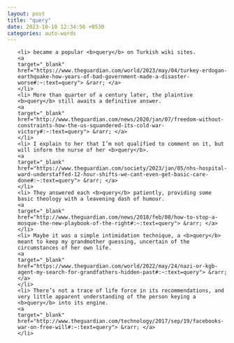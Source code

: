 ```yaml
---
layout: post
title: "query"
date: 2023-10-10 12:34:56 +0530
categories: auto-words
---
```

<ol>

    <li> became a popular <b>query</b> on Turkish wiki sites.
    <a 
    target="_blank" 
    href="https://www.theguardian.com/world/2023/may/04/turkey-erdogan-earthquake-how-years-of-bad-government-made-a-disaster-worse#:~:text=query"> &rarr; </a>
    </li>
    <li> More than quarter of a century later, the plaintive <b>query</b> still awaits a definitive answer.
    <a 
    target="_blank" 
    href="http://www.theguardian.com/news/2020/jan/07/freedom-without-constraints-how-the-us-squandered-its-cold-war-victory#:~:text=query"> &rarr; </a>
    </li>
    <li> I explain to her that I’m not qualified to comment on it, but will inform the nurse of her <b>query</b>.
    <a 
    target="_blank" 
    href="https://www.theguardian.com/society/2023/jan/05/nhs-hospital-ward-understaffed-12-hour-shifts-we-cant-even-get-basic-care-done#:~:text=query"> &rarr; </a>
    </li>
    <li> They answered each <b>query</b> patiently, providing some basic theology with a leavening dash of humour.
    <a 
    target="_blank" 
    href="http://www.theguardian.com/news/2018/feb/08/how-to-stop-a-mosque-the-new-playbook-of-the-right#:~:text=query"> &rarr; </a>
    </li>
    <li> Maybe it was a simple intimidation technique, a <b>query</b> meant to keep my grandmother guessing, uncertain of the circumstances of her own life.
    <a 
    target="_blank" 
    href="https://www.theguardian.com/world/2022/may/24/nazi-or-kgb-agent-my-search-for-grandfathers-hidden-past#:~:text=query"> &rarr; </a>
    </li>
    <li> There’s not a trace of life force in its recommendations, and very little apparent understanding of the person keying a <b>query</b> into its engine.
    <a 
    target="_blank" 
    href="http://www.theguardian.com/technology/2017/sep/19/facebooks-war-on-free-will#:~:text=query"> &rarr; </a>
    </li>
